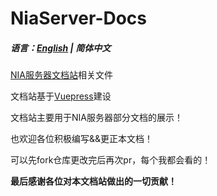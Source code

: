 # NiaServer-Docs

##### 语言：[English](README_en.md) | 简体中文

[NIA服务器文档站](https://docs.mcnia.top/)相关文件

文档站基于[Vuepress](https://v2.vuepress.vuejs.org/)建设

文档站主要用于NIA服务器部分文档的展示！

也欢迎各位积极编写&&更正本文档！

可以先fork仓库更改完后再次pr，每个我都会看的！

**最后感谢各位对本文档站做出的一切贡献！**
